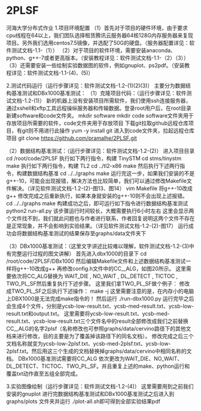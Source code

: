 # 2PLSF
河海大学分布式作业
1.项目环境配置
（1）首先对于项目的硬件环境，由于要求cpu线程在64以上，我们团队选择租赁腾讯云服务器64核128G内存服务器来复现项目。另外我们选用centos7.5镜像，并选配了50G的硬盘。（服务器配置详见：软件测试文档-1.1-（1））
（2）对于项目的软件环境，需要安装anaconda、python、g++-7或者更高版本。（安装教程详见：软件测试文档-1.1-（2）（3））
（3）还需要安装一些绘制实验数据图的软件，例如gnuplot、ps2pdf。（安装教程详见：软件测试文档-1.1-(4)、(5)）

2.测试代码运行（运行步骤详见：软件测试文档-1.2-(1)(2)(3)）
主要分为数据结构基准测试和DBx1000基准测试：
（1）克隆项目代码：（运行步骤详见：软件测试文档-1.2-(1)）
	新的机器上没有安装项目所需软件，我们使用ssh连接服务器，通过xshell和xftp工具远程操纵服务器和传输数据。登录root用户后，在root目录新建software和code文件夹。
	mkdir software
	mkdir code
	software文件夹用于存放项目所需要的软件，code文件夹用于存放项目
	下载git拉取github远程仓库项目，有git则不用进行此操作
	yum -y install git
	进入到code文件夹，拉起远程仓库项目
	git clone https://github.com/pramalhe/2PLSF.git
 
（2）数据结构基准测试：（运行步骤详见：软件测试文档-1.2-(2)）
	进入项目目录
	cd /root/code/2PLSF
	执行如下两行指令，构建 TinySTM
	cd stms/tinystm
	make
	执行如下两行指令，构建 TL2
	cd ../tl2-x86
	make
	然后执行下述两行指令，构建数据结构基准
	cd ../../graphs
	make
	运行完这一步，如果我们安装的不是g++-10，可能会出现报错，解决方法也比较简单，我们可以通过修改Makefile文件解决。（详见软件测试文档-1.2-(2)-图13、图14）
	vim Makefile
	将g++-10改成g++
	修改完成之后重新执行，如果本身就安装的g++-10则不会出现上述报错。
	cd ../../graphs
	make
	构建成功之后，即可运行如下指令进行数据结构基准测试
	python2 run-all.py
	该步骤运行时间较长，大概需要执行6小时左右
	这里会显示两个文件找不到，我们就此问题也与作者进行联系，作者回复说明这两个文件不存在是正常现象，并不会影响到实验结果。（详见软件测试文档-1.2-(2)-图17）
	运行成功会将数据结构基准测试的结果保存至graphs/data文件夹下

（3）DBx1000基准测试：（这里文字讲述比较难以理解，软件测试文档-1.2-(3)中有完整运行过程的图文讲解）
	首先进入dbx1000的目录下
	cd /root/code/2PLSF/DBx1000
	然后编辑Makefile文件和上述数据结构基准测试一样将g++-10改成g++
	再修改config.h文件中的CC__ALG，如图20所示。
	这里需要依次将CC_ALG替换为 WAIT_DIE ,  NO_WAIT ,  DL_DETECT ,  TICTOC ,  TWO_PL_SF然后重复执行下述步骤。
	这里我们拿TWO_PL_SF做个例子：
	修改成TWO_PL_SF之后执行下述操作：
	make -j
	这里需要注意的是，在内存小的电脑上DBX1000是无法完成make指令的！
	然后运行
	./run-dbx1000.py
	运行完毕之后会生成4个文件，分别是ycsb-low-result.txt、ycsb-med-result.txt、ycsb-low-result.txt和output.txt。
	这里需要将ycsb-low-result.txt、ycsb-med-result.txt、ycsb-low-result.txt三个文件名中的result全部修改成我们之前替换CC__ALG的名字2plsf（名称修改也可参照graphs/data/cervino路径下的其他文档来进行修改，目的主要是为了覆盖掉该路径下的同名文档）。
	修改完成之后三个文档名称就变为ycsb-low-2plsf.txt、ycsb-med-2plsf.txt、ycsb-low-2plsf.txt。然后用这三个生成的文档替换掉graphs/data/cervino中相同名称的文档。
	DBx1000基准测试需要将CC_ALG 依次更改为WAIT_DIE、NO_WAIT、DL_DETECT、TICTOC、TWO_PL_SF。并且重复上述的make、python运行和覆盖txt动作直至五组全部完成。

3.实验图像绘制（运行步骤详见：软件测试文档-1.2-(4)）
	这里需要用到之前我们安装的gnuplot
	进行完数据结构基准测试和DBx1000基准测试之后进入到graphs/plots 文件夹并运行 ./plot-all.sh即可得到全部实验结果pdf

